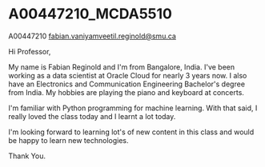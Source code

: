 # A00447210_MCDA5510

A00447210
fabian.vaniyamveetil.reginold@smu.ca

Hi Professor,

My name is Fabian Reginold and I'm from Bangalore, India.
I've been working as a data scientist at Oracle Cloud for nearly 3 years now. I also have an Electronics and Communication Engineering Bachelor's degree from India.
My hobbies are playing the piano and keyboard at concerts.

I'm familiar with Python programming for machine learning. With that said, I really loved the class today and I learnt a lot today.

I'm looking forward to learning lot's of new content in this class and would be happy to learn new technologies.

Thank You.

